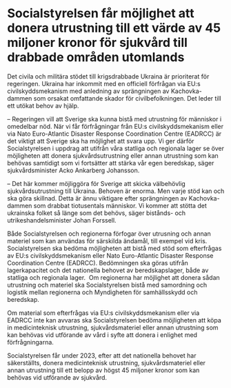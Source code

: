 # Socialstyrelsen får möjlighet att donera utrustning till ett värde av 45 miljoner kronor för sjukvård till drabbade områden utomlands

Det civila och militära stödet till krigsdrabbade Ukraina är prioriterat för regeringen. Ukraina har inkommit med en officiell förfrågan via EU:s civilskyddsmekanism med anledning av sprängningen av Kachovka\-dammen som orsakat omfattande skador för civilbefolkningen. Det leder till ett utökat behov av hjälp.

– Regeringen vill att Sverige ska kunna bistå med utrustning för människor i omedelbar nöd. När vi får förfrågningar från EU:s civilskyddsmekanism eller via Nato Euro\-Atlantic Disaster Response Coordination Centre (EADRCC) är det viktigt att Sverige ska ha möjlighet att svara upp. Vi ger därför Socialstyrelsen i uppdrag att utifrån våra statliga och regionala lager se över möjligheten att donera sjukvårdsutrustning eller annan utrustning som kan behövas samtidigt som vi fortsätter att stärka vår egen beredskap, säger sjukvårdsminister Acko Ankarberg Johansson.

– Det här kommer möjliggöra för Sverige att skicka välbehövlig sjukvårdsutrustning till Ukraina. Behoven är enorma. Men varje stöd kan och ska göra skillnad. Detta är ännu viktigare efter sprängningen av Kachovka\-dammen som drabbat tiotusentals människor. Vi kommer att stötta det ukrainska folket så länge som det behövs, säger bistånds\- och utrikeshandelsminister Johan Forssell.

Både Socialstyrelsen och regionerna förfogar över utrusning och annan materiel som kan användas för särskilda ändamål, till exempel vid kris. Socialstyrelsen ska bedöma möjligheten att bistå med stöd som efterfrågas av EU:s civilskyddsmekanism eller Nato Euro\-Atlantic Disaster Response Coordination Centre (EADRCC). Bedömningen ska göras utifrån lagerkapacitet och det nationella behovet av beredskapslager, både av statliga och regionala lager.  Om regionerna har möjlighet att donera sådan utrustning och materiel ska Socialstyrelsen bistå med samordning och logistik mellan regionerna och Myndigheten för samhällsskydd och beredskap.

Om material som efterfrågas via EU:s civilskyddsmekanism eller via EADRCC inte kan avvaras ska Socialstyrelsen bedöma möjligheten att köpa in medicinteknisk utrustning, sjukvårdsmateriel eller annan utrustning som kan behövas vid utförande av vård i syfte att donera i enlighet med förfrågningarna.

Socialstyrelsen får under 2023, efter att det nationella behovet har säkerställts, donera medicinteknisk utrustning, sjukvårdsmateriel eller annan utrustning till ett belopp av högst 45 miljoner kronor som kan behövas vid utförande av sjukvård.
